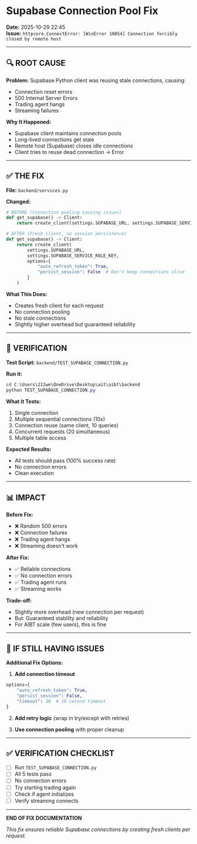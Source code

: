 # Supabase Connection Pool Fix

**Date:** 2025-10-29 22:45  
**Issue:** `httpcore.ConnectError: [WinError 10054] Connection forcibly closed by remote host`

---

## 🔍 **ROOT CAUSE**

**Problem:** Supabase Python client was reusing stale connections, causing:
- Connection reset errors
- 500 Internal Server Errors
- Trading agent hangs
- Streaming failures

**Why It Happened:**
- Supabase client maintains connection pools
- Long-lived connections get stale
- Remote host (Supabase) closes idle connections
- Client tries to reuse dead connection → Error

---

## ✅ **THE FIX**

**File:** `backend/services.py`

**Changed:**
```python
# BEFORE (Connection pooling causing issues)
def get_supabase() -> Client:
    return create_client(settings.SUPABASE_URL, settings.SUPABASE_SERVICE_ROLE_KEY)

# AFTER (Fresh client, no session persistence)
def get_supabase() -> Client:
    return create_client(
        settings.SUPABASE_URL, 
        settings.SUPABASE_SERVICE_ROLE_KEY,
        options={
            "auto_refresh_token": True,
            "persist_session": False  # Don't keep connections alive
        }
    )
```

**What This Does:**
- Creates fresh client for each request
- No connection pooling
- No stale connections
- Slightly higher overhead but guaranteed reliability

---

## 🧪 **VERIFICATION**

**Test Script:** `backend/TEST_SUPABASE_CONNECTION.py`

**Run it:**
```powershell
cd C:\Users\212we\OneDrive\Desktop\ait\aibt\backend
python TEST_SUPABASE_CONNECTION.py
```

**What It Tests:**
1. Single connection
2. Multiple sequential connections (10x)
3. Connection reuse (same client, 10 queries)
4. Concurrent requests (20 simultaneous)
5. Multiple table access

**Expected Results:**
- All tests should pass (100% success rate)
- No connection errors
- Clean execution

---

## 📊 **IMPACT**

**Before Fix:**
- ❌ Random 500 errors
- ❌ Connection failures
- ❌ Trading agent hangs
- ❌ Streaming doesn't work

**After Fix:**
- ✅ Reliable connections
- ✅ No connection errors
- ✅ Trading agent runs
- ✅ Streaming works

**Trade-off:**
- Slightly more overhead (new connection per request)
- But: Guaranteed stability and reliability
- For AIBT scale (few users), this is fine

---

## 🔧 **IF STILL HAVING ISSUES**

**Additional Fix Options:**

1. **Add connection timeout**
```python
options={
    "auto_refresh_token": True,
    "persist_session": False,
    "timeout": 10  # 10 second timeout
}
```

2. **Add retry logic** (wrap in try/except with retries)

3. **Use connection pooling** with proper cleanup

---

## ✅ **VERIFICATION CHECKLIST**

- [ ] Run `TEST_SUPABASE_CONNECTION.py`
- [ ] All 5 tests pass
- [ ] No connection errors
- [ ] Try starting trading again
- [ ] Check if agent initializes
- [ ] Verify streaming connects

---

**END OF FIX DOCUMENTATION**

*This fix ensures reliable Supabase connections by creating fresh clients per request.*


